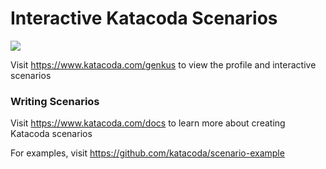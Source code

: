 # Interactive Katacoda Scenarios

[![](http://shields.katacoda.com/katacoda/genkus/count.svg)](https://www.katacoda.com/genkus "Get your profile on Katacoda.com")

Visit https://www.katacoda.com/genkus to view the profile and interactive scenarios

### Writing Scenarios
Visit https://www.katacoda.com/docs to learn more about creating Katacoda scenarios

For examples, visit https://github.com/katacoda/scenario-example

